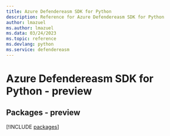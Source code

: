 ```yaml
---
title: Azure Defendereasm SDK for Python
description: Reference for Azure Defendereasm SDK for Python
author: lmazuel
ms.author: lmazuel
ms.data: 03/24/2023
ms.topic: reference
ms.devlang: python
ms.service: defendereasm
---
```

# Azure Defendereasm SDK for Python - preview
## Packages - preview
[!INCLUDE [packages](defendereasm-index.md)]